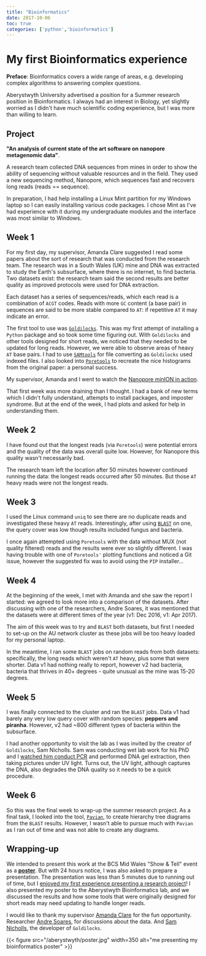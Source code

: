 ```yaml
---
title: "Bioinformatics"
date: 2017-10-06
toc: true
categories: ['python','bioinformatics']
---
```


# My first Bioinformatics experience

**Preface**: Bioinformatics covers a wide range of areas, e.g. developing complex algorithms to answering complex questions.

Aberystwyth University advertised a position for a Summer research position in Bioinformatics.
I always had an interest in Biology, yet slightly worried as I didn't have much scientific coding experience, but I was more than willing to learn.

## Project

**"An analysis of current state of the art software on nanopore metagenomic data"**.

A research team collected DNA sequences from mines in order to show the ability of sequencing without valuable resources and in the field.
They used a new sequencing method, Nanopore, which sequences fast and recovers long reads (reads == sequence).

In preparation, I had help installing a Linux Mint partition for my Windows laptop so I can easily installing various code packages.
I chose Mint as I've had experience with it during my undergraduate modules and the interface was most similar to Windows.

## Week 1
For my first day, my supervisor, Amanda Clare suggested I read some papers about the sort of research that was conducted from the research team.
The research was in a South Wales (UK) mine and DNA was extracted to study the Earth's subsurface, where there is no internet, to find bacteria.
Two datasets exist: the research team said the second results are better quality as improved protocols were used for DNA extraction.

Each dataset has a series of sequences/reads, which each read is a combination of `ACGT` codes.
Reads with more `GC` content (a base pair) in sequences are said to be more stable compared to `AT`: if repetitive `AT` it may indicate an error.

The first tool to use was [`Goldilocks`](https://academic.oup.com/bioinformatics/article/32/13/2047/1743888?login=true "Goldilocks"). This was my first attempt of installing a `Python` package and so took some time figuring out.
With `Goldilocks` and other tools designed for short reads, we noticed that they needed to be updated for long reads.
However, we were able to observe areas of heavy `AT` base pairs. I had to use [`SAMtools`](https://academic.oup.com/bioinformatics/article/25/16/2078/204688?login=true "SAMtools") for file converting as `Goldilocks` used indexed files.
I also looked into [`Poretools`](https://academic.oup.com/bioinformatics/article/30/23/3399/207172?login=true "Poretools") to recreate the nice histograms from the original paper: a personal success.

My supervisor, Amanda and I went to watch the [Nanopore minION in action](https://twitter.com/afcaber/status/898194865980403712 "tweet about watching the minION").

That first week was more draining than I thought. I had a bank of new terms which I didn't fully understand, attempts to install packages, and imposter syndrome.
But at the end of the week, I had plots and asked for help in understanding them.

## Week 2
I have found out that the longest reads (via `Poretools`) were potential errors and the quality of the data was overall quite low.
However, for Nanopore this quality wasn't necessarily bad.

The research team left the location after 50 minutes however continued running the data: the longest reads occurred after 50 minutes.
But those `AT` heavy reads were not the longest reads.

## Week 3
I used the Linux command `uniq` to see there are no duplicate reads and investigated these heavy `AT` reads.
Interestingly, after using [`BLAST`](https://pubmed.ncbi.nlm.nih.gov/2231712/ "BLAST") on one, the query cover was low though results included fungus and bacteria.

I once again attempted using `Poretools` with the data without MUX (not quality filtered) reads and the results were ever so slightly different.
I was having trouble with one of `Poretools'` plotting functions and noticed a Git issue, however the suggested fix was to avoid using the `PIP` installer...

## Week 4
At the beginning of the week, I met with Amanda and she saw the report I started: we agreed to look more into a comparison of the datasets.
After discussing with one of the researchers, Andre Soares, it was mentioned that the datasets were at different times of the year (v1: Dec 2016, v1: Apr 2017).

The aim of this week was to try and `BLAST` both datasets, but first I needed to set-up on the AU network cluster as these jobs will be too heavy loaded for my personal laptop.

In the meantime, I ran some `BLAST` jobs on random reads from both datasets: specifically, the long reads which weren't `AT` heavy, plus some that were shorter.
Data v1 had nothing really to report, however v2 had bacteria, bacteria that thrives in 40+ degrees - quite unusual as the mine was 15-20 degrees.

## Week 5
I was finally connected to the cluster and ran the `BLAST` jobs.
Data v1 had barely any very low query cover with random species: **peppers and piranha**.
However, v2 had ~800 different types of bacteria within the subsurface.

I had another opportunity to visit the lab as I was invited by the creator of `Goldilocks`, Sam Nicholls.
Sam was conducting wet lab work for his PhD and I [watched him conduct PCR](https://twitter.com/sap218/status/910070653419704320 "my tweet with video of lab work") and performed DNA gel extraction, then taking pictures under UV light.
Turns out, the UV light, although captures the DNA, also degrades the DNA quality so it needs to be a quick procedure.

## Week 6
So this was the final week to wrap-up the summer research project. As a final task, I looked into the tool, [`Pavian`](https://www.biorxiv.org/content/10.1101/084715v1 "Pavian"), to create hierarchy tree diagrams from the `BLAST` results. However, I wasn't able to pursue much with `Pavian` as I ran out of time and was not able to create any diagrams.

## Wrapping-up

We intended to present this work at the BCS Mid Wales "Show & Tell" event as a [**poster**](https://github.com/sap218/misc/blob/master/bioinformatics_poster.pdf "bioinformatics poster").
But with 24 hours notice, I was also asked to prepare a presentation. The presentation was less than 5 minutes due to running out of time, but I [enjoyed my first experience presenting a research project](https://twitter.com/sap218/status/914106415664500736 "my tweet with me and my poster")!
I also presented my poster to the Aberystwyth Bioinformatics lab, and we discussed the results and how some tools that were originally designed for short reads may need updating to handle longer reads.

I would like to thank my supervisor [Amanda Clare](https://twitter.com/afcaber "Amanda's Twitter") for the fun opportunity.
Researcher [Andre Soares](https://twitter.com/GeoMicroSoares "Andre's Twitter"), for discussions about the data.
And [Sam Nicholls](https://twitter.com/samstudio8 "Sam's Twitter"), the developer of `Goldilocks`.

{{< figure src="/aberystwyth/poster.jpg" width=350 alt="me presenting my bioinformatics poster" >}}